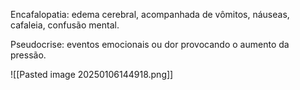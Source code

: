 Encafalopatia: edema cerebral, acompanhada de vômitos, náuseas, cafaleia, confusão mental.   

Pseudocrise: eventos emocionais ou dor provocando o aumento da pressão. 

![[Pasted image 20250106144918.png]]

